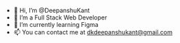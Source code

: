 - 👋 Hi, I’m @DeepanshuKant
- 👀 I’m a Full Stack Web Developer
- 🌱 I’m currently learning Figma
- 📫 You can contact me at dkdeepanshukant@gmail.com 

<!---
DeepanshuKant/DeepanshuKant is a ✨ special ✨ repository because its `README.md` (this file) appears on your GitHub profile.
You can click the Preview link to take a look at your changes.
--->
